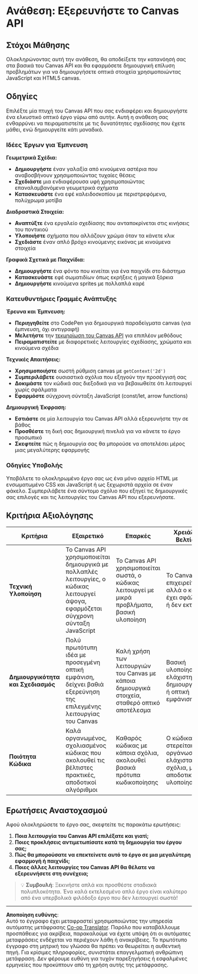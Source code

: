 <!--
CO_OP_TRANSLATOR_METADATA:
{
  "original_hash": "87cd43afe5b69dbbffb5c4b209ea6791",
  "translation_date": "2025-10-23T20:33:36+00:00",
  "source_file": "6-space-game/2-drawing-to-canvas/assignment.md",
  "language_code": "el"
}
-->
# Ανάθεση: Εξερευνήστε το Canvas API

## Στόχοι Μάθησης

Ολοκληρώνοντας αυτή την ανάθεση, θα αποδείξετε την κατανόησή σας στα βασικά του Canvas API και θα εφαρμόσετε δημιουργική επίλυση προβλημάτων για να δημιουργήσετε οπτικά στοιχεία χρησιμοποιώντας JavaScript και HTML5 canvas.

## Οδηγίες

Επιλέξτε μία πτυχή του Canvas API που σας ενδιαφέρει και δημιουργήστε ένα ελκυστικό οπτικό έργο γύρω από αυτήν. Αυτή η ανάθεση σας ενθαρρύνει να πειραματιστείτε με τις δυνατότητες σχεδίασης που έχετε μάθει, ενώ δημιουργείτε κάτι μοναδικό.

### Ιδέες Έργων για Έμπνευση

**Γεωμετρικά Σχέδια:**
- **Δημιουργήστε** έναν γαλαξία από κινούμενα αστέρια που αναβοσβήνουν χρησιμοποιώντας τυχαίες θέσεις
- **Σχεδιάστε** μια ενδιαφέρουσα υφή χρησιμοποιώντας επαναλαμβανόμενα γεωμετρικά σχήματα
- **Κατασκευάστε** ένα εφέ καλειδοσκοπίου με περιστρεφόμενα, πολύχρωμα μοτίβα

**Διαδραστικά Στοιχεία:**
- **Αναπτύξτε** ένα εργαλείο σχεδίασης που ανταποκρίνεται στις κινήσεις του ποντικιού
- **Υλοποιήστε** σχήματα που αλλάζουν χρώμα όταν τα κάνετε κλικ
- **Σχεδιάστε** έναν απλό βρόχο κινούμενης εικόνας με κινούμενα στοιχεία

**Γραφικά Σχετικά με Παιχνίδια:**
- **Δημιουργήστε** ένα φόντο που κινείται για ένα παιχνίδι στο διάστημα
- **Κατασκευάστε** εφέ σωματιδίων όπως εκρήξεις ή μαγικά ξόρκια
- **Δημιουργήστε** κινούμενα sprites με πολλαπλά καρέ

### Κατευθυντήριες Γραμμές Ανάπτυξης

**Έρευνα και Έμπνευση:**
- **Περιηγηθείτε** στο CodePen για δημιουργικά παραδείγματα canvas (για έμπνευση, όχι αντιγραφή)
- **Μελετήστε** την [τεκμηρίωση του Canvas API](https://developer.mozilla.org/docs/Web/API/Canvas_API) για επιπλέον μεθόδους
- **Πειραματιστείτε** με διαφορετικές λειτουργίες σχεδίασης, χρώματα και κινούμενα σχέδια

**Τεχνικές Απαιτήσεις:**
- **Χρησιμοποιήστε** σωστή ρύθμιση canvas με `getContext('2d')`
- **Συμπεριλάβετε** ουσιαστικά σχόλια που εξηγούν την προσέγγισή σας
- **Δοκιμάστε** τον κώδικά σας διεξοδικά για να βεβαιωθείτε ότι λειτουργεί χωρίς σφάλματα
- **Εφαρμόστε** σύγχρονη σύνταξη JavaScript (const/let, arrow functions)

**Δημιουργική Έκφραση:**
- **Εστιάστε** σε μία λειτουργία του Canvas API αλλά εξερευνήστε την σε βάθος
- **Προσθέστε** τη δική σας δημιουργική πινελιά για να κάνετε το έργο προσωπικό
- **Σκεφτείτε** πώς η δημιουργία σας θα μπορούσε να αποτελέσει μέρος μιας μεγαλύτερης εφαρμογής

### Οδηγίες Υποβολής

Υποβάλετε το ολοκληρωμένο έργο σας ως ένα μόνο αρχείο HTML με ενσωματωμένο CSS και JavaScript ή ως ξεχωριστά αρχεία σε έναν φάκελο. Συμπεριλάβετε ένα σύντομο σχόλιο που εξηγεί τις δημιουργικές σας επιλογές και τις λειτουργίες του Canvas API που εξερευνήσατε.

## Κριτήρια Αξιολόγησης

| Κριτήρια | Εξαιρετικό | Επαρκές | Χρειάζεται Βελτίωση |
|----------|-----------|----------|-------------------|
| **Τεχνική Υλοποίηση** | Το Canvas API χρησιμοποιείται δημιουργικά με πολλαπλές λειτουργίες, ο κώδικας λειτουργεί άψογα, εφαρμόζεται σύγχρονη σύνταξη JavaScript | Το Canvas API χρησιμοποιείται σωστά, ο κώδικας λειτουργεί με μικρά προβλήματα, βασική υλοποίηση | Το Canvas API επιχειρείται αλλά ο κώδικας έχει σφάλματα ή δεν εκτελείται |
| **Δημιουργικότητα και Σχεδιασμός** | Πολύ πρωτότυπη ιδέα με προσεγμένη οπτική εμφάνιση, δείχνει βαθιά εξερεύνηση της επιλεγμένης λειτουργίας του Canvas | Καλή χρήση των λειτουργιών του Canvas με κάποια δημιουργικά στοιχεία, σταθερό οπτικό αποτέλεσμα | Βασική υλοποίηση με ελάχιστη δημιουργικότητα ή οπτική εμφάνιση |
| **Ποιότητα Κώδικα** | Καλά οργανωμένος, σχολιασμένος κώδικας που ακολουθεί τις βέλτιστες πρακτικές, αποδοτικοί αλγόριθμοι | Καθαρός κώδικας με κάποια σχόλια, ακολουθεί βασικά πρότυπα κωδικοποίησης | Ο κώδικας στερείται οργάνωσης, ελάχιστα σχόλια, μη αποδοτική υλοποίηση |

## Ερωτήσεις Αναστοχασμού

Αφού ολοκληρώσετε το έργο σας, σκεφτείτε τις παρακάτω ερωτήσεις:

1. **Ποια λειτουργία του Canvas API επιλέξατε και γιατί;**
2. **Ποιες προκλήσεις αντιμετωπίσατε κατά τη δημιουργία του έργου σας;**
3. **Πώς θα μπορούσατε να επεκτείνετε αυτό το έργο σε μια μεγαλύτερη εφαρμογή ή παιχνίδι;**
4. **Ποιες άλλες λειτουργίες του Canvas API θα θέλατε να εξερευνήσετε στη συνέχεια;**

> 💡 **Συμβουλή**: Ξεκινήστε απλά και προσθέστε σταδιακά πολυπλοκότητα. Ένα καλά εκτελεσμένο απλό έργο είναι καλύτερο από ένα υπερβολικά φιλόδοξο έργο που δεν λειτουργεί σωστά!

---

**Αποποίηση ευθύνης**:  
Αυτό το έγγραφο έχει μεταφραστεί χρησιμοποιώντας την υπηρεσία αυτόματης μετάφρασης [Co-op Translator](https://github.com/Azure/co-op-translator). Παρόλο που καταβάλλουμε προσπάθειες για ακρίβεια, παρακαλούμε να έχετε υπόψη ότι οι αυτόματες μεταφράσεις ενδέχεται να περιέχουν λάθη ή ανακρίβειες. Το πρωτότυπο έγγραφο στη μητρική του γλώσσα θα πρέπει να θεωρείται η αυθεντική πηγή. Για κρίσιμες πληροφορίες, συνιστάται επαγγελματική ανθρώπινη μετάφραση. Δεν φέρουμε ευθύνη για τυχόν παρεξηγήσεις ή εσφαλμένες ερμηνείες που προκύπτουν από τη χρήση αυτής της μετάφρασης.